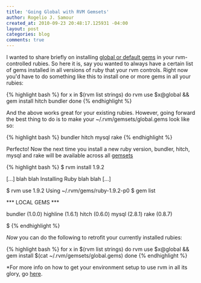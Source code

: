 ```yaml
--- 
title: 'Going Global with RVM Gemsets'
author: Rogelio J. Samour
created_at: 2010-09-23 20:48:17.125931 -04:00
layout: post
categories: blog
comments: true
--- 
```

I wanted to share briefly on installing [global or default gems](https://rvm.io/gemsets/initial) in your rvm-controlled rubies. So here it is, say you wanted to always have a certain list of gems installed in all versions of ruby that your rvm controls. Right now you'd have to do something like this to install one or more gems in all your rubies:

{% highlight bash %}
for x in $(rvm list strings)
do
  rvm use $x@global && gem install hitch bundler
done
{% endhighlight %}

And the above works great for your existing rubies. However, going forward the best thing to do is to make your ~/.rvm/gemsets/global.gems look like so:

{% highlight bash %}
bundler
hitch
mysql
rake
{% endhighlight %}

Perfecto! Now the next time you install a new ruby version, bundler, hitch, mysql and rake will be available across all [gemsets](https://rvm.io/gemsets/basics)

{% highlight bash %}
$ rvm install 1.9.2

[...] blah blah Installing Ruby blah blah [...]

$ rvm use 1.9.2
Using ~/.rvm/gems/ruby-1.9.2-p0
$ gem list

*** LOCAL GEMS ***

bundler (1.0.0)
highline (1.6.1)
hitch (0.6.0)
mysql (2.8.1)
rake (0.8.7)

$
{% endhighlight %}

*Now* you can do the following to retrofit your currently installed rubies:

{% highlight bash %}
for x in $(rvm list strings)
do
  rvm use $x@global && gem install $(cat ~/.rvm/gemsets/global.gems)
done
{% endhighlight %}

*For more info on how to get your environment setup to use rvm in all its glory, go [here](http://blog.therubymug.com/blog/2010/05/20/the-install-osx.html*).
